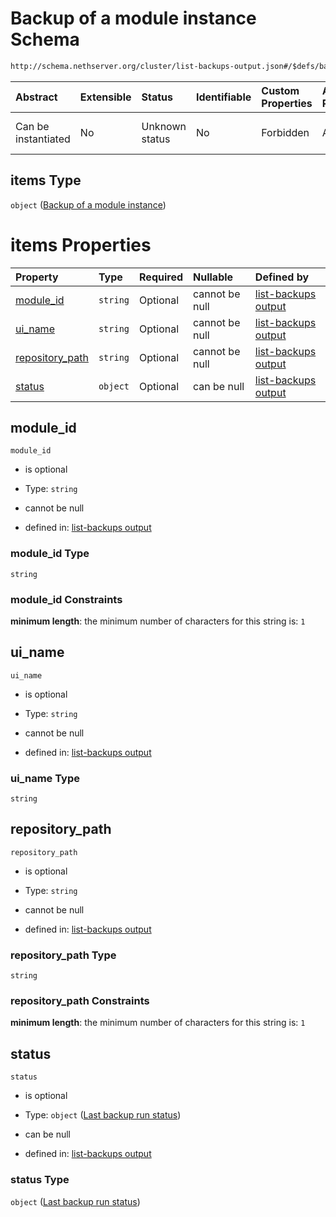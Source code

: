 # Backup of a module instance Schema

```txt
http://schema.nethserver.org/cluster/list-backups-output.json#/$defs/backup-item/properties/instances/items
```



| Abstract            | Extensible | Status         | Identifiable | Custom Properties | Additional Properties | Access Restrictions | Defined In                                                                            |
| :------------------ | :--------- | :------------- | :----------- | :---------------- | :-------------------- | :------------------ | :------------------------------------------------------------------------------------ |
| Can be instantiated | No         | Unknown status | No           | Forbidden         | Allowed               | none                | [list-backups-output.json\*](cluster/list-backups-output.json "open original schema") |

## items Type

`object` ([Backup of a module instance](list-backups-output-defs-backup-of-a-module-instance.md))

# items Properties

| Property                             | Type     | Required | Nullable       | Defined by                                                                                                                                                                                                                |
| :----------------------------------- | :------- | :------- | :------------- | :------------------------------------------------------------------------------------------------------------------------------------------------------------------------------------------------------------------------ |
| [module\_id](#module_id)             | `string` | Optional | cannot be null | [list-backups output](list-backups-output-defs-backup-of-a-module-instance-properties-module_id.md "http://schema.nethserver.org/cluster/list-backups-output.json#/$defs/instance-item/properties/module_id")             |
| [ui\_name](#ui_name)                 | `string` | Optional | cannot be null | [list-backups output](list-backups-output-defs-backup-of-a-module-instance-properties-ui_name.md "http://schema.nethserver.org/cluster/list-backups-output.json#/$defs/instance-item/properties/ui_name")                 |
| [repository\_path](#repository_path) | `string` | Optional | cannot be null | [list-backups output](list-backups-output-defs-backup-of-a-module-instance-properties-repository_path.md "http://schema.nethserver.org/cluster/list-backups-output.json#/$defs/instance-item/properties/repository_path") |
| [status](#status)                    | `object` | Optional | can be null    | [list-backups output](list-backups-output-defs-last-backup-run-status.md "http://schema.nethserver.org/cluster/list-backups-output.json#/$defs/instance-item/properties/status")                                          |

## module\_id



`module_id`

*   is optional

*   Type: `string`

*   cannot be null

*   defined in: [list-backups output](list-backups-output-defs-backup-of-a-module-instance-properties-module_id.md "http://schema.nethserver.org/cluster/list-backups-output.json#/$defs/instance-item/properties/module_id")

### module\_id Type

`string`

### module\_id Constraints

**minimum length**: the minimum number of characters for this string is: `1`

## ui\_name



`ui_name`

*   is optional

*   Type: `string`

*   cannot be null

*   defined in: [list-backups output](list-backups-output-defs-backup-of-a-module-instance-properties-ui_name.md "http://schema.nethserver.org/cluster/list-backups-output.json#/$defs/instance-item/properties/ui_name")

### ui\_name Type

`string`

## repository\_path



`repository_path`

*   is optional

*   Type: `string`

*   cannot be null

*   defined in: [list-backups output](list-backups-output-defs-backup-of-a-module-instance-properties-repository_path.md "http://schema.nethserver.org/cluster/list-backups-output.json#/$defs/instance-item/properties/repository_path")

### repository\_path Type

`string`

### repository\_path Constraints

**minimum length**: the minimum number of characters for this string is: `1`

## status



`status`

*   is optional

*   Type: `object` ([Last backup run status](list-backups-output-defs-last-backup-run-status.md))

*   can be null

*   defined in: [list-backups output](list-backups-output-defs-last-backup-run-status.md "http://schema.nethserver.org/cluster/list-backups-output.json#/$defs/instance-item/properties/status")

### status Type

`object` ([Last backup run status](list-backups-output-defs-last-backup-run-status.md))
